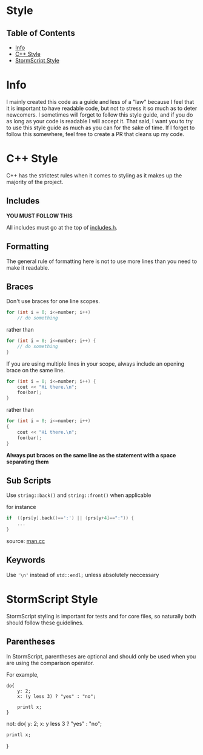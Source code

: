 # Style

## Table of Contents

* [Info](#info)
* [C++ Style](#c++-style)
* [StormScript Style](#stormscript-style)

# Info
I mainly created this code as a guide and less of a "law" because I feel that it is important to have readable code, but not to stress it so much as to deter newcomers. I sometimes will forget to follow this style guide, and if you do as long as your code is readable I will accept it. That said, I want you to try to use this style guide as much as you can for the sake of time. If I forget to follow this somewhere, feel free to create a PR that cleans up my code.

# C++ Style
C++ has the strictest rules when it comes to styling as it makes up the majority of the project.

## Includes
**YOU MUST FOLLOW THIS**

All includes must go at the top of [includes.h](/src/include/includes.h).

## Formatting
The general rule of formatting here is not to use more lines than you need to make it readable.

## Braces
Don't use braces for one line scopes.
```cpp
for (int i = 0; i<=number; i++)
    // do something
```
rather than
```cpp
for (int i = 0; i<=number; i++) {
    // do something
}
```

If you are using multiple lines in your scope, always include an opening brace on the same line.

```cpp
for (int i = 0; i<=number; i++) {
    cout << "Hi there.\n";
    foo(bar);
}
```
rather than
```cpp
for (int i = 0; i<=number; i++)
{
    cout << "Hi there.\n";
    foo(bar);
}
```
**Always put braces on the same line as the statement with a space separating them**

## Sub Scripts

Use `string::back()` and `string::front()` when applicable

for instance
```cpp
if  ((prs[y].back()==':') || (prs[y+4]==":")) {
    ...
}
```
source: [man.cc](/src/values/man.cc)


## Keywords
Use `'\n'` instead of `std::endl;` unless absolutely neccessary

# StormScript Style
StormScript styling is important for tests and for core files, so naturally both should follow these guidelines.

## Parentheses
In StormScript, parentheses are optional and should only be used when you are using the comparison operator.

For example,
```
do{
    y: 2;
    x: (y less 3) ? "yes" : "no";

    printl x;
}
```
not:
do{
    y: 2;
    x: y less 3 ? "yes" : "no";

    printl x;
}